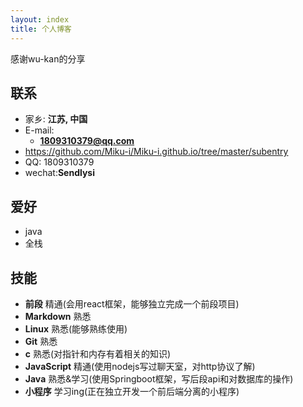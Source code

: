 ```yaml
---
layout: index
title: 个人博客
---
```


感谢wu-kan的分享


## 联系
- 家乡: **江苏, 中国**
- E-mail:
  - **1809310379@qq.com**
- https://github.com/Miku-i/Miku-i.github.io/tree/master/subentry
- QQ: 1809310379
- wechat:**Sendlysi**

## 爱好

- java
- 全栈


## 技能

- **前段** 精通(会用react框架，能够独立完成一个前段项目)
- **Markdown** 熟悉
- **Linux** 熟悉(能够熟练使用)
- **Git** 熟悉
- **c** 熟悉(对指针和内存有着相关的知识)
- **JavaScript** 精通(使用nodejs写过聊天室，对http协议了解)
- **Java** 熟悉&学习(使用Springboot框架，写后段api和对数据库的操作)
- **小程序** 学习ing(正在独立开发一个前后端分离的小程序)
